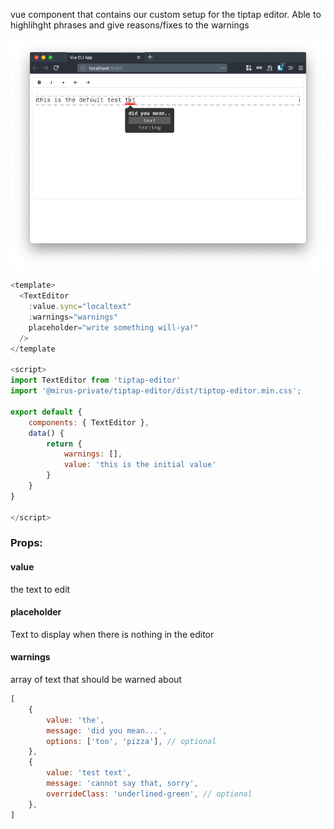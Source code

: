 vue component that contains our custom setup for the tiptap editor. Able to highlihght phrases and give reasons/fixes to the warnings

![example image](img/example.png)

```js
<template>
  <TextEditor
    :value.sync="localtext"
    :warnings="warnings"
    placeholder="write something will-ya!"
  />
</template

<script>
import TextEditor from 'tiptap-editor'
import '@mirus-private/tiptap-editor/dist/tiptop-editor.min.css';

export default {
    components: { TextEditor },
    data() {
        return {
            warnings: [],
            value: 'this is the initial value'
        }
    }
}

</script>
```


### Props:

#### value
the text to edit

#### placeholder
Text to display when there is nothing in the editor

#### warnings
array of text that should be warned about
```js
[
    {
        value: 'the',
        message: 'did you mean...',
        options: ['too', 'pizza'], // optional
    },
    {
        value: 'test text',
        message: 'cannot say that, sorry',
        overrideClass: 'underlined-green', // optional
    },
]
```
